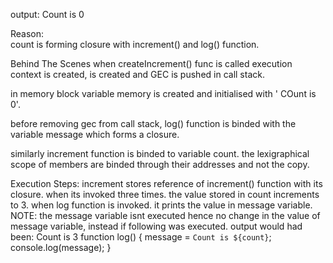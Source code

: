 output:
Count is 0

Reason:  
count is forming closure with increment() and log() function.

Behind The Scenes
when createIncrement() func is called execution context is created, is created and  GEC is pushed in call stack.

in memory block  variable memory is created and initialised with ' COunt is 0'.

before removing gec from call stack,
log() function is binded with the variable  message which forms a closure.

similarly increment function is binded to variable count. 
the lexigraphical scope of members are binded through their addresses and not the copy. 


Execution Steps:
increment stores reference of increment() function with its closure.
when its invoked three times. the value stored in count increments to 3.
when log function is invoked. it prints the value in message variable.
NOTE: the message variable isnt executed hence no change in the value of message variable, instead
if  following was executed.
output would had been: Count is 3
function log() {
        message = `Count is ${count}`;
      console.log(message);
    }

